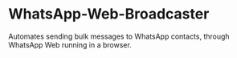 # WhatsApp-Web-Broadcaster
Automates sending bulk messages to WhatsApp contacts, through WhatsApp Web running in a browser.
